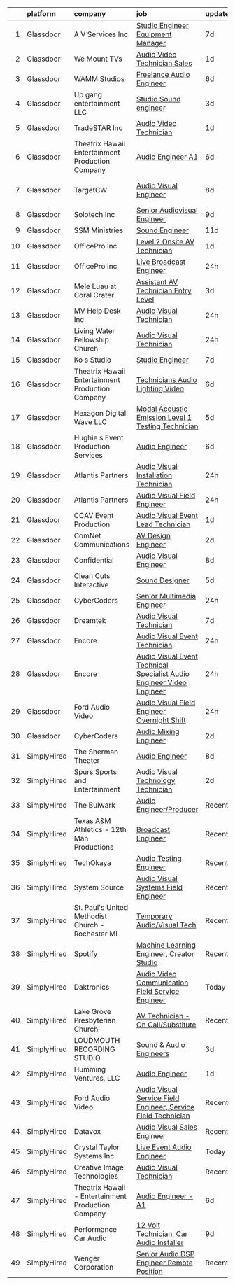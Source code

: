 

|    | platform    | company                                            | job                                                                                                                                                                                                                                                                                                                                                                                                                                                                                                                                                                                                                                                                                                                                                                                                                                                                                                                                                                                                                                                                                                                                                                                                                                                                                                                                                                               | update_time   | location                     |
|---:|:------------|:---------------------------------------------------|:----------------------------------------------------------------------------------------------------------------------------------------------------------------------------------------------------------------------------------------------------------------------------------------------------------------------------------------------------------------------------------------------------------------------------------------------------------------------------------------------------------------------------------------------------------------------------------------------------------------------------------------------------------------------------------------------------------------------------------------------------------------------------------------------------------------------------------------------------------------------------------------------------------------------------------------------------------------------------------------------------------------------------------------------------------------------------------------------------------------------------------------------------------------------------------------------------------------------------------------------------------------------------------------------------------------------------------------------------------------------------------|:--------------|:-----------------------------|
|  1 | Glassdoor   | A V Services Inc                                   | [Studio Engineer Equipment Manager](https://www.glassdoor.com/partner/jobListing.htm?pos=106&ao=1110586&s=58&guid=00000182afbc96b2ba933767f6a827f2&src=GD_JOB_AD&t=SR&vt=w&ea=1&cs=1_f015c142&cb=1660805748711&jobListingId=1008064911930&cpc=D5E11A5BC695825F&jrtk=3-0-1ganrp5ml2or4001-1ganrp5n5gfph800-fbe5a54e487c8eac--6NYlbfkN0D_KRozbKJx95I3LRYgbj09bqBDFeyQG4s8tCOB31p2DIxbIMiDrwfnv9ObUuzP3h0j_SP3zjDmZwHMaF8pPvxxdWncOVnGyE2dmFubkm9ZccFIOZDNkerGQbq6W2Wr6VyjRvKCpXhozGtzUiz1mCOzlmWz29PH5gN32alYUBZFeSVyXYDHLxvWx7kLPo7U3yXIdYjs2k1dHwLhHCPZKNRV45_3HAgS2JNHiDRnmWQUlvDMC4M-W2Cn8xt1cQpkW6NOfLEoZwdwcr3SQR7x0vW6zEB2ZNaVk_pbAXxw0VAwsLAetI2PVBVzDuw683sZSG3UmRgT568lXL6zsSwt6o49rZdxV51iQyN_xPhn5DaaoE73Y0KfV1kJtEl3ttbOGyQD5LP2UdQrtS6R9KhWPvXCnnA29kQL0aesc1U-LNV_4j7KoFbKeK-DMeliq5NUDlQ24r_mbgFV8QYRWkh9QKrGohXYaiFtv7KmjuiYySVsROxql0p0iG3JB0KU8HAcvqXH3lRdohIRbQXEVXFjtRVm)                                                                                                                                                                                                                                                                                                                                                                                                                                                                                      | 7d            | New York, NY                 |
|  2 | Glassdoor   | We Mount TVs                                       | [Audio Video Technician   Sales](https://www.glassdoor.com/partner/jobListing.htm?pos=112&ao=1110586&s=58&guid=00000182afbc96b2ba933767f6a827f2&src=GD_JOB_AD&t=SR&vt=w&ea=1&cs=1_ecb32728&cb=1660805748714&jobListingId=1008073860563&cpc=6BBECBC74F3AC36E&jrtk=3-0-1ganrp5ml2or4001-1ganrp5n5gfph800-2a314b98f01b82ff--6NYlbfkN0CzcDFs8cjNZITHzPaspPYUdxCTppyanGLeq-qEeiOFH-dyeaW5zENTvIFy1_kX7zriMVmle-SY0UWbJ-r0VgGKlFgV38oev3jBD-biyzdqpinXaXF6nun_hZ0QxjY7rEQSxMdoMtiRYDU5rnxlzv_a7KiL8GhMoNDBCvhI1kRNPnejc9FKeqfkQdCcGjkKGEZnkFTUZIXw5ter5seivRqnb1gIf8ojSbkmk7aXR2B5JL5C_YcxAO0opPdZBOC_jTcB-8cDsTMqemJcDvXVnX-m8nm1ycpzYSQQnfel69hwXv3vaL2rrTTW2JHxkD-pQSmep5cfhjcTcm0pmBQusWZtMxNXZvZcJyQAIuXF1ydxJ8MVb86BBX4hPSsAqiT_oajRBLAD3yLwc2rMOiuPhRqrJNrL_dtEnXHmlGDBjJNVlTY2I5XWbRWgZoYeRx5DIV7UA2GnVIwT3F31noDy4qPmUIh9F5LSdrhu_YqRCtuZQx-o1D4S7L7RMuHg5ZrgHGQ%3D)                                                                                                                                                                                                                                                                                                                                                                                                                                                                                                           | 1d            | Nashville, TN                |
|  3 | Glassdoor   | WAMM Studios                                       | [Freelance Audio Engineer](https://www.glassdoor.com/partner/jobListing.htm?pos=104&ao=1110586&s=58&guid=00000182afbc96b2ba933767f6a827f2&src=GD_JOB_AD&t=SR&vt=w&ea=1&cs=1_0232cd45&cb=1660805748711&jobListingId=1008067365291&cpc=F4EED0218A761C36&jrtk=3-0-1ganrp5ml2or4001-1ganrp5n5gfph800-d657a9ef852e62b3--6NYlbfkN0B5UHek4Qu0GfrF48bawCHVzesMaXJz4JkpY8HfpPPAspdR5i59XOVnnAnhjkOh00U-7-HEgoZJ68FMkxZkNqOGV7qwc_OKK6dhASTqENfFtyYIvr3bmZZfkpcnBt7QwvH5Kqn6VYhFiG5w_TLRJ_HBmD2n8E4mJer4jvRatD7Cy3Wc8mDb0-I7NwfvXqTZCauhox8vgFEsNeM8deMS7zK5YEkoOgt0WYlleGDM82nKMskzo6nzZ53bUuWxz90dZM_DUL2v8PtmuYN850BflsMXHVbMoN0AIokllKbfFmY-suZm95VEhmzRFE7VuokQxoQm914NuOHCL4mBaR2v5T7kZINkCB45uaB50jatNvXwj8cuxXTnb3nrQs9IrOqLNMmXrbFFQYPrGNpw2yCMw2Do5lZ7mB6VrOWf0lRevBTpPWpTCwZ9NmjDN1hls-re3taFPCNVCUKJDCjyrJ-gGSVMWv27dvOd4bIF8QWtY4PYrL3TKUzOAeI3jJ4XWSxSf4g%3D)                                                                                                                                                                                                                                                                                                                                                                                                                                                                                                                 | 6d            | Jonesboro, GA                |
|  4 | Glassdoor   | Up gang entertainment LLC                          | [Studio Sound engineer](https://www.glassdoor.com/partner/jobListing.htm?pos=111&ao=1110586&s=58&guid=00000182afbc96b2ba933767f6a827f2&src=GD_JOB_AD&t=SR&vt=w&ea=1&cs=1_f3a7a3d2&cb=1660805748713&jobListingId=1008070154248&cpc=44CD5376B8534B8F&jrtk=3-0-1ganrp5ml2or4001-1ganrp5n5gfph800-c0861b4815099cb3--6NYlbfkN0AY4guaBc_odNxnJHTncvfwFu86WvDwtbc_K-gSZc1x5KUyCNRpwyTyJ5U7UzaUWGkjnH7Hbk4J0cevU1D1L-QC3IS5_9-J6AGlqAvh6W4wsXzr00XD5BRSIuv_RdcsS0gDxgOSu_NgR7CenUsm81HHFckomowGnkb0fqZ95he6pWQaeab5f_-nN2YE9yZOGxCpl0OTwDrDsZw7FnycBJi2X0DXo7yEUzEuoME8_oydYhaRyk7YAz6g1y9pIyQ3ijjgZ02kw_b9w0pNp6YiA-J7AZ6LS4Y_SZVhzeHuNIzJ8QgGRLndpQOMmzd6ZuEMpSF2JkzkzmpsZGmnOveihSyoYCkE5GOyIMuOAxDCXeazTs6UK9CZCWxzsLjrSnsWn78771XMO__xBx9qT4fhk9EuFOYvUkHuPWv1HHK45JPtrmWxqbFMp929t34nPc3a3X1x203FExzgSWiUvG52ciFLXkPPPOK3HQJQyWj9h9KhhzBPzJK6amAF8zuP_6vBNIU%3D)                                                                                                                                                                                                                                                                                                                                                                                                                                                                                                                    | 3d            | Denver, CO                   |
|  5 | Glassdoor   | TradeSTAR  Inc                                     | [Audio Video Technician](https://www.glassdoor.com/partner/jobListing.htm?pos=128&ao=1110586&s=58&guid=00000182afbc96b2ba933767f6a827f2&src=GD_JOB_AD&t=SR&vt=w&ea=1&cs=1_c085d5cc&cb=1660805748716&jobListingId=1008073709459&cpc=BBD63848FB84346C&jrtk=3-0-1ganrp5ml2or4001-1ganrp5n5gfph800-0b15577a56bfa885--6NYlbfkN0BMlLwFQlzIeHqb3EUGmDxTgvwq9lhECUMn26vpEj4hXIcvgHf_kGUIlO4O6oJNFlsJY81BVG95h_s8jXCZCK5yc0f0YjZa5L4iUjxr4mJWE4GMY-Y8YrMhgaYuzoJt2KoTmEmfkzW_fqqn6KA7i2O2d22669ZeKNC4WS2DPO7RpLH5Z-K3tmQ-hRsDgfXrvK_MdfJACesDp3jqn3n41pKHIueSECMYXvUdbpKhwjEdVmWVpmamox2poy7Jc6o015yq0S6opdzFNqDaShqVTnEqs04BKxxChUqF7YhYDfxCB7fRxHDY5_QDaKehI-Au8esaJeDyI0RqLOJtHto1O3l9Lgl4Wackmx3KDY2VFNE0uoT6CKRIyATO_D622ZqCUZnmAcM6AfvRNyNzwhWOnz7UizEC2vsWAW-RLuyXAMpHqs_AuidFn4RNG2kHMkV9t7M-DhCagKvL3eQ-0BXooAu8JXK02ljT91liBJoMso3mc7wae1U-_EJKflX9b0THMyksu_dDu_jTZAJZbJkDUT6X)                                                                                                                                                                                                                                                                                                                                                                                                                                                                                                 | 1d            | Austin, TX                   |
|  6 | Glassdoor   | Theatrix Hawaii   Entertainment Production Company | [Audio Engineer   A1](https://www.glassdoor.com/partner/jobListing.htm?pos=108&ao=1110586&s=58&guid=00000182afbc96b2ba933767f6a827f2&src=GD_JOB_AD&t=SR&vt=w&ea=1&cs=1_b0c87d9d&cb=1660805748712&jobListingId=1008067224153&cpc=5C70DC7FEE0D01B1&jrtk=3-0-1ganrp5ml2or4001-1ganrp5n5gfph800-757c58be9d61983c--6NYlbfkN0B_hLmGZp1MR3sXDh5QAXuHMP_kdwFuHpvlURMpAtcV2blLL-WwqXdcUrlCqM5cfmajZTDLQ6WsdEzmxW4ClISkVEEnji6aU4csLscOAuj2FROULUG3Icwa8jyVCtjom7AO3r7Y1QpRVW1aU7LG_8zPn9BxdbJ4kYDKNKMo0nGxNN2L-DGRffl3nP76-ZDLxrh3mNEz-V8mRm1wbJCL6mksvgXWJznGv7oCMhYad4vp8CTUdj7959tvS7vFsMDcmTbdImgHWYWFmwwu273MlEJlgr8khC8XjdWCeKSjl5TU6OT_mS2m45hnCZRgeK8rMqAKxVhHSLlCelC58CIL8CxeXVAwyOoJ4PgPJfuLXiwEf0RIblxiKA_usvQhhxGcpz0qCmR9cidIYGN19V_UtY3juEZswo6VNCl6W5l79oG2xSIK8U2b-1XHAhFRZ24SMZ47ceIz-KWd3GJbJ4It4NpYY_8qgU1CL-kVZfUpm0Ap7bsRWFDyUJPt7zIoiiEj0CWWPAMYR22MwQ%3D%3D)                                                                                                                                                                                                                                                                                                                                                                                                                                                                                                        | 6d            | Waipahu, HI                  |
|  7 | Glassdoor   | TargetCW                                           | [Audio Visual Engineer](https://www.glassdoor.com/partner/jobListing.htm?pos=129&ao=1110586&s=58&guid=00000182afbc96b2ba933767f6a827f2&src=GD_JOB_AD&t=SR&vt=w&cs=1_91cd6a66&cb=1660805748716&jobListingId=1008063552649&cpc=3DB599BF2F4828F0&jrtk=3-0-1ganrp5ml2or4001-1ganrp5n5gfph800-19483a875f1dfc55--6NYlbfkN0A6TktYCN0VG50lat1bxG6ZYGRoV5Av1OVF6J5hGgtfkbuLupBOf1hB4AfOK0qYtBdcRfZ6I2ybxGk1c5StMDlI6A5PcfvZCtY7g7Lj8L38nUcZsV3WPEeIpEEGORQx6-cpD4nJad0AEFqetum_sK3JE7QdgEEs26E9YwNIfNTbK2MMOb-cotho0tdzCKWlef1QB7Q9cyAVdkQWELAv-4AYq1nzbW9IFLClkRWJd-ThmRX-8gXIsSsIBaw8TV4BEYxXxQYi2ezDlmqUOg4lYVkU5jcJdK8inrjvbxG4HHGBZDF067UgGZMQkCJsBawHjmmdhucj02ILqRHY4azDZgo2S829Bs7QwKfJukKTyfPcdoLdfeQ0NGp-M5bdiGchUJd-bG4bAMesIFzRQFAKaRFvL7wFowDtNQOMUKsAuInpowEcK-2U25_etHILShkHg47s9vgrO_uY5qSmP59E3LI_evEDFUFsciVvINHuELW9EDxNAebU-8tycuN771k5BLmqQ6_KHoUSpKoDqv4HsSQmPDbN2LSuuQGViOh6RvXPtsq0dBYzf1G6MPEX9VTLv1IC1lKfc6VJ7EWh3N1JFvXO0pDeuxD2oJpBkH0NFAF8BIQ08kQxF6JaaIKFMxWZlmfd9xwkdaV_jDXxLd9Y8gJv1byASoAPpiHYoSlNaruY12M18wnEaIVrSlkBajrbQEnhyIqsN3lzHgIKRNSvpxGrIWwu2CGgdI0%3D)                                                                                                                                                                                                                                                                                         | 8d            | San Francisco, CA            |
|  8 | Glassdoor   | Solotech Inc                                       | [Senior Audiovisual Engineer](https://www.glassdoor.com/partner/jobListing.htm?pos=109&ao=1110586&s=58&guid=00000182afbc96b2ba933767f6a827f2&src=GD_JOB_AD&t=SR&vt=w&ea=1&cs=1_635f867c&cb=1660805748713&jobListingId=1008060320988&cpc=DC9BC4DEE5BC1459&jrtk=3-0-1ganrp5ml2or4001-1ganrp5n5gfph800-ca35e1f35571bc24--6NYlbfkN0CL_jGMxC7V0O-oUz6fT48N1wGdjo4L9qJGd72eaoHxXrOpqf7zfmPXROdD3vfEuBWFHglkhzcRamqTWMdzPyQ56ATZ8_bvnM6PN4Yek7cnIJeFqLxIgs7YXC2zYj8CUeRi_rxrpELix1d0rpI3mA1dSQfDZRIM18Ms-x1X38cQJC7hqc9waOjl2mpWVjMhcMAWwXnlaMS-p8w0FlYgFOzJXd1XbvuLX8VlsmPslihXuVEbD1h2ld_dQnfpSQZ7Bpk7aiERRyPbtPnj9TL6QVxuuNn_pm9sAvOqQN73bk0Goewj89gr3aOM9km2n0lLLhdhEEv-SEwFV7JxSAV8KQDX96WYQ5JZAM-nYUDqyt2W8AfMpJLCx2G10Em3as9QUuSOxolzxtt9c23hQhwftrCv9yqLtamBOj_UlggqtBY07dNnxAyZbkEi_OYXKMTpRV4aYAM9gCGDt6lLZPmd6Qx4aiyPqjdN-SFcGOtIUHy5SqeBQoHbPb6TLdoU9SfWOAgrYcy0F2D_WUu5fDtVCDCs)                                                                                                                                                                                                                                                                                                                                                                                                                                                                                            | 9d            | Sun Valley, CA               |
|  9 | Glassdoor   | SSM Ministries                                     | [Sound Engineer](https://www.glassdoor.com/partner/jobListing.htm?pos=102&ao=1110586&s=58&guid=00000182afbc96b2ba933767f6a827f2&src=GD_JOB_AD&t=SR&vt=w&ea=1&cs=1_3d545619&cb=1660805748710&jobListingId=1008057481112&cpc=7FA2BCC6CA7CFB05&jrtk=3-0-1ganrp5ml2or4001-1ganrp5n5gfph800-9ea79e6ab411d204--6NYlbfkN0C1ErumfIYwirlV_2HI-m90WCob--Sbh1__M6f967Okll9vGXHBa4KMe1tZjmMPBDY254WrUdzinKZl9PPkZM5S0nOGBZiEzHl_6OQxcbO8pG3QUSdXPqY1t36C-bVCxToN6j94IkbWsSz7l4HXLJiCImee-UV6E4asT-WUvTe_os14Kph_1Xt1hoytgE7GLOIjwKG7pHky7T5Ei7pFF_ohqt_SCG6zyNULmliKIMFu00i7bQm_b94NSmbw4UYfBfBttWU4cScvOtGpB6eyJtyhXkZ0sOA3yikoAXf65jom_1LuRkbjBGKNVq7nrcZ-yawnUUc-dXwtzdGR73-y89gupnjXPtVW1q4cxB5o5mLkXfxRUkw_MGuCi_WPYX9BoRWRM-G1sTsD9ohcEiNYiEwno9ldmbYlIOzRgz7JHOUkGZIy34S3Lr6eJGB3Du6KnFnMwZAdEl-9dIP_OgOY4Awb-NnywDSpj9Am-CEz_nvERH2kC4hRV7G6Y1KmIFUijQo%3D)                                                                                                                                                                                                                                                                                                                                                                                                                                                                                                                           | 11d           | Chicago, IL                  |
| 10 | Glassdoor   | OfficePro  Inc                                     | [Level 2 Onsite AV Technician](https://www.glassdoor.com/partner/jobListing.htm?pos=127&ao=1110586&s=58&guid=00000182afbc96b2ba933767f6a827f2&src=GD_JOB_AD&t=SR&vt=w&ea=1&cs=1_d6931a21&cb=1660805748716&jobListingId=1008074110099&cpc=155EB9D5185558AF&jrtk=3-0-1ganrp5ml2or4001-1ganrp5n5gfph800-b623f433c93def0a--6NYlbfkN0D_8t2m6d50VhCpl4Fo9khjsC-oEtwkXb0TgrV3aVXbw-jCMNagwzn43AfZ4wYsUpLX-ex8jvpH-3q8TvRF2-Lf54XLWKOzoXZWU0XEr_NZCW6QVxDJ9QkFtTW5MITzBmD_aITw68lFLuV0AjrYqRx9W9HAv5rl-XtYch6jjMyf3Rl8VnmTl0qDAODed9GAHwTklzrzOkacyGPCEjQVjNwwupyy1ysiagJT-IzXhp0TKsrB8uAbv7JjrM2ew-JGTNJat1WFfY4NXCbPoV-9-5TIJnqqPu7zpBQ1rVRdUr1tZkzvzb7_3N5gYIS5gMi3SXokBfutkUNRK1H7XbZt0JlJ1V1FKul04SLa2u1EX27yYpuPVx0AmwELaZovbQej2a8ilsqePF53eeUDhX2ijZPZa_qvC0ePS1gffW0Xfeg-Pw_weFG09966OjMT1BECBG8IuwyQqA3kS4SHrygQ4Coun7T8zGb4CHDrlgnKAWFR7kq2A05xtMfNi8Ui-n2lCB0%3D)                                                                                                                                                                                                                                                                                                                                                                                                                                                                                                             | 1d            | Atlanta, GA                  |
| 11 | Glassdoor   | OfficePro  Inc                                     | [Live Broadcast Engineer](https://www.glassdoor.com/partner/jobListing.htm?pos=116&ao=1110586&s=58&guid=00000182afbc96b2ba933767f6a827f2&src=GD_JOB_AD&t=SR&vt=w&ea=1&cs=1_2e132000&cb=1660805748715&jobListingId=1008076347500&cpc=FDA93C03AE7AED37&jrtk=3-0-1ganrp5ml2or4001-1ganrp5n5gfph800-f38ea5a861c4b38e--6NYlbfkN0D_8t2m6d50VhCpl4Fo9khjsC-oEtwkXb0TgrV3aVXbw-jCMNagwzn47KCgoB_xjI0qCj1r2Llz6ayPU41Rh0bGPCeNJLAWAN-ouOXXBRBokRPc0c4mm6fzce9jkLzV2QBm8hSy6M0Fx9a61KS-MmdxeK2kUKkrMtM1outf_q0Z1kLGdL94Mtu3TKcLrp-6uSMDN_FBp2dclMOuPpcQKIfKA7sFdlAfwFeAE8rQAxsqqw2tNT7b3hwQ3Q9BKS9xykRbAd4GrMI-vLUZkE-vlb9fVzWJpfbxdCWSL_SPZXcW-fvrJoFt5Uri2QueoFMuHvRbc5YUV4eOr0cbUvazBPaEPHZKBtUukNm9Pexou0Z8V0c7Hy90uvXEJ0qtKyTanwtLs3gfkgy4Q1X-AYp2zAVrMh10jyH4YkdbWPI8f8S5IL3Hjjfv8SUc8--Ad5eqjRDpY8o-ZsyYugb3FoznSti0hw9I_XzyrvzeppUv47D0usaMHpE_Ti7D596fXwBPuGPmsaIX-BgnUQ%3D%3D)                                                                                                                                                                                                                                                                                                                                                                                                                                                                                                    | 24h           | New York, NY                 |
| 12 | Glassdoor   | Mele Luau at Coral Crater                          | [Assistant AV Technician   Entry Level](https://www.glassdoor.com/partner/jobListing.htm?pos=126&ao=1110586&s=58&guid=00000182afbc96b2ba933767f6a827f2&src=GD_JOB_AD&t=SR&vt=w&ea=1&cs=1_98f7736a&cb=1660805748716&jobListingId=1008071097709&cpc=6193B0C32834B022&jrtk=3-0-1ganrp5ml2or4001-1ganrp5n5gfph800-27dc0c43e2737d46--6NYlbfkN0B7uAkkptePMza97MCQc87g98QsH-Y4SMlcL1IRPI7b7Bu2rT5RviqSIkQAs673RNqy_ZPvgSZVqXQ9hXfs8VSzqJ0QAMulkLcP7rPzx0z-oS3fdoxImYXH5b4hrXNEci5xXZ2pYovKx8WW2nodETf-ihU3naeAs4PK_gDuVgRGBIo1HIpkiRBn5xvRvZrC8eNJBSHG2sXTU3xPJ2GkJy0Tys3xx5qbkmMOkkr2TVLhFDS8bwwQZ66j7ez21jfO4G22wQwekco9AWVmIa5hjG-20WsKHzPaZE2qUL4tLNzqGgThvjDyKgbjhzMBSNKVayG1jQesySAnrDjzXFWLoiGTbtFdAZAvcFYDGZy6oYciFTxbTrMDWsCeE7QrBmi5LeU86T2yyIr7lue07HA6ZwvCSbKlxwY5oplJStyUJxER6EncvoSL67KvLWcVoNDWzxVcsx9YB-bBdc-cY1AGLtolyiP3aCGOQMQJE_SGGFyA3yGoVqnU4um7yYqxHqw4zXa3ZnwBBd_niksd8MxmIYFk)                                                                                                                                                                                                                                                                                                                                                                                                                                                                                  | 3d            | Kapolei, HI                  |
| 13 | Glassdoor   | MV Help Desk Inc                                   | [Audio Visual Technician](https://www.glassdoor.com/partner/jobListing.htm?pos=101&ao=1110586&s=58&guid=00000182afbc96b2ba933767f6a827f2&src=GD_JOB_AD&t=SR&vt=w&ea=1&cs=1_c186daff&cb=1660805748710&jobListingId=1008076799541&cpc=69B8552047CEAB84&jrtk=3-0-1ganrp5ml2or4001-1ganrp5n5gfph800-6f17284a987cf983--6NYlbfkN0DdLn5tXN_RiyJSiFodarGZFJKa8s6F6AK0THPBWp05MQOFQCzoYzZxmgx2meG3qEnpr5wxs0-8v0s-OemcwrCFPe3fZ5zPJv6lgcAvF4W3OVRs7URNvvkydkHQpvOcimPmuNO_qbicGIKfwvrIcs4sRlzIt8fKyBuAWNLWtRPRo1jAN-6I71HJ1balSTMJy4-f5P8Z2NC5DmnJuN_d25N_ODff9d7atGMR-5AKVRgfIqXYCsLx-fN0KQLcNzuvV39y_inald7fJq3gokwE9wHFNVBEnbWd3zQ2_qAwfIijBTLFhoJr1m-5r6WwG3k89sfAa6twLpO32-L2ObHNMo3af0t3nezbpLgX2CuzKhyM2553Z4izT0Bws0LvNlcJe46s2_UrJF-aCNUUPQp6s1qYq9l-gBENv58_yyJ_jw0Xtp2OGksT7vsIpHPBMLDvg0IE5kb2Bz7PqBkjU5zNZ42IM0A2bvhlkJ6e42h5l1LRDn8pq_vzpHD8robfqVKAmBfVcwRUSsOkUg%3D%3D)                                                                                                                                                                                                                                                                                                                                                                                                                                                                                                    | 24h           | Vineyard Haven, MA           |
| 14 | Glassdoor   | Living Water Fellowship Church                     | [Audio Visual Technician](https://www.glassdoor.com/partner/jobListing.htm?pos=117&ao=1110586&s=58&guid=00000182afbc96b2ba933767f6a827f2&src=GD_JOB_AD&t=SR&vt=w&ea=1&cs=1_86cad344&cb=1660805748715&jobListingId=1008076324755&cpc=65CC663E25211861&jrtk=3-0-1ganrp5ml2or4001-1ganrp5n5gfph800-fb84f4f7c5da46db--6NYlbfkN0AiyUXIK2Ob4o0EyrfRp3lhdYtN_hYdt9252UuQqMcFmqqdgrqpXpsP8nNhYB09OPgxxj4rsh_8qgNlCdtggv6c0JR5GYDUM6q6zZOQo6ttgGvRIBAouWbGmNmHSQE-i3A6YzTY7WbKPBi4eINZlsNpK5xdgrQkziYtvqhm_3wFEFytjZ_G8NFrBVfN2DAUYgqyPmTTDtFF7K09mDo0O4UeoN5qIBC2shM2csUxWyUbt3Xhx5tU8hg4KNdVX5MkWu91PG4ivyV4Qjl5EuHVhh4tWy9s_eQdRAa7lVPAWRuJz0IIQOIVktbjK2MTHAIuCwPpxAGA761MsWZiXdUaJJvJUMt08VqQuwMn4A27E4AzfRi5swV-EPrk_I05cxkk9j6Ien-r6PDPt3h2_CbZ9lDEv0MyuRldtIlEW4aiYzTZSLpdrcM59cFpMLubLvH4UxVQpykh_DHWiPUtETOa30RvMTTufI190mkpD0BmT9slGNYr0oS_dIlmw7QQYKNaKe8%3D)                                                                                                                                                                                                                                                                                                                                                                                                                                                                                                                  | 24h           | Indianapolis, IN             |
| 15 | Glassdoor   | Ko s Studio                                        | [Studio Engineer](https://www.glassdoor.com/partner/jobListing.htm?pos=105&ao=1110586&s=58&guid=00000182afbc96b2ba933767f6a827f2&src=GD_JOB_AD&t=SR&vt=w&ea=1&cs=1_b10a7356&cb=1660805748711&jobListingId=1008065298066&cpc=1EC006BEB16B588D&jrtk=3-0-1ganrp5ml2or4001-1ganrp5n5gfph800-9517627d9737fefc--6NYlbfkN0AtR68e5gWpPxoovZgA7Udo-dcymoK0NpHFMpIgh7LYzxnx6-6Z9vsWDvdp8PnvPkilldDko9tV2cduSCx9qIETmslaYoc_Hpop2ruPYyeGrxSfWtNYF8C_WPBF9fFNPFO783o3GtnC1bgV6zW1k6EJZxjv9Gh2WVd7vUSZ4GwE8qC_RYIqugTtkiqdKcS4JQVmG-5JcTMCz0YFgQkTXSuzyMsnXKjjZSh1yU5BCLHmuvWbVNz8FOdqxVPZsvc_2A5CRLlttOcnnbwsQ4Ob1bH4YPqY7VpjPhNVAJc2rK9yY21YCzOnRXioods89DfOYRBCI6K0KxMnsrXYtHc8FL6IrouucSMlXZh7ZbqpE_PIfTZ235-PvEGfaErzgYGzT_apKVNQ6gF_EFe1ZK3bGYyJTacxKJjoxS9wi-qSHEjXEwSu7ILrc3jzOw2cYd2WT5CUaqt3gu82yaW_04dkiTddCQEKaLv0L8HJI6co9KtboNWjgWN-KgmqWNZJ3ooE3JXvOkHeKwLgDQ%3D%3D)                                                                                                                                                                                                                                                                                                                                                                                                                                                                                                            | 7d            | Clinton, IA                  |
| 16 | Glassdoor   | Theatrix Hawaii   Entertainment Production Company | [Technicians   Audio  Lighting   Video](https://www.glassdoor.com/partner/jobListing.htm?pos=103&ao=1110586&s=58&guid=00000182afbc96b2ba933767f6a827f2&src=GD_JOB_AD&t=SR&vt=w&ea=1&cs=1_e341f552&cb=1660805748711&jobListingId=1008067353382&cpc=8795CF9063CD573D&jrtk=3-0-1ganrp5ml2or4001-1ganrp5n5gfph800-e5f33e14756a8b80--6NYlbfkN0B_hLmGZp1MR3sXDh5QAXuHMP_kdwFuHpvlURMpAtcV2blLL-WwqXdcgN8Dj8IOsEcoXg5jxoQjUuB7CDQNJmQ9jNhXqv47TiyCH_oKTTmVivPvojSzqlQYiHSGFLrEuOyC3ZqiuwhzD7_DLYyDm_ZMMUwbNL0pAliDc3_n2ZwFL0lVM2Amyj9iMXwdvLCVw4T8hSg66elZpsn_N1JOfiUlVxWBrjrffNH-6LH_C7NfE6kjtP5fXgsehJU8tlTHVyfPXyYW11MfUEh3OZha5L08-UrrqXkGEbQ04ZkfRruJDl0AcnxQU30fbxB_pYeBSWG4oinpLdUA-9MKT_DSTvolNkcYPOmbT6jJC3wk7unNNmGId2G91YaUEmY-dA3B6pKmPeACXGPAdiLolN-BOFzGup47_4-4fhRVLcmQ9SypJKq6d1EKHJw4b7EpFrog_rHwQq4yA5f7BSynWA52sbdTE7kz1ATVUqvvwYCqqdrQXfur6qmNiCx-lII94hIu4UQ%3D)                                                                                                                                                                                                                                                                                                                                                                                                                                                                                                    | 6d            | Honolulu, HI                 |
| 17 | Glassdoor   | Hexagon Digital Wave LLC                           | [Modal Acoustic Emission Level 1 Testing Technician](https://www.glassdoor.com/partner/jobListing.htm?pos=123&ao=1110586&s=58&guid=00000182afbc96b2ba933767f6a827f2&src=GD_JOB_AD&t=SR&vt=w&ea=1&cs=1_77165679&cb=1660805748716&jobListingId=1008068471801&cpc=2F9DD8B511C89582&jrtk=3-0-1ganrp5ml2or4001-1ganrp5n5gfph800-b58eb62c059049c4--6NYlbfkN0B_wkbVjgF1hB2Tnb2U-VUN_H1xKeJoO46EGKg0QoxHYmZbCJRLwe2_Tz5rNTkyva1Z9Ey26KawKUC3htaphcIax6N5rt3S4vpJJHo7TTcX94ctVYsbZZ_rEbqA1tW90zydzwAgCP83qD2l0t0YGLYiprtCNVq280PJRevru5wgi0pgiC7sxsImgwJ8bMV8vDL42JfsEzWGpuGraSEEdy2jBHj1s_cPMF_2zW7guAwj1uWzAc5X2SBwwsIySTTtGnQwgdDHMnAH6xe1qzmVkT_dYToxcZAXHAvbBlGTgiJWQ7Dre5ciMYxw9Tc-vDYtOjAaLLSZw8walekV_s9r4YBqr0IgcsC9H8U9HeUOLlq5ZA3ITtmGx2is-Up76jXStqqNywY9iWxDXbefL061fMqMBmt5cSb0U0ojHFoyTViLu3GA3jPRwUNvHQrD1AiByV9BOgAHWsAH3PVSQ1ZsNwNtxuLjJfQBtr5rGyyDqSzm706DcMWho3srdmKv235ByOMkx05YrcqVB6519vvXqY6Pg9_QXO5G3QgDi_ZJ3UjOZWhQxSU-FDos)                                                                                                                                                                                                                                                                                                                                                                                                                                     | 5d            | Centennial, CO               |
| 18 | Glassdoor   | Hughie s Event Production Services                 | [Audio Engineer](https://www.glassdoor.com/partner/jobListing.htm?pos=119&ao=1110586&s=58&guid=00000182afbc96b2ba933767f6a827f2&src=GD_JOB_AD&t=SR&vt=w&ea=1&cs=1_aad5ad15&cb=1660805748715&jobListingId=1008067182650&cpc=F17331D9BECC482A&jrtk=3-0-1ganrp5ml2or4001-1ganrp5n5gfph800-7905fb3b3d81144d--6NYlbfkN0BK9GXDcakwdiqmeo8o-2GvkYnmPkq7xevAHdeF_847qtfSM1x2zyy32kUID--vIFTfGF1QWCxvZXpX0ZIZY9GxSbCjuEZprLkMR9b0a3sRGQ0gwc7gVQo4N_18WizrAx6MrtSL1mCiyQCdIvMbMVKJvY9NdF7ffgqlJzlqQbJ5hSp-dWWq5jgf4TU_3Z9iEy8zclUQLjgJsfpdYSoPDRQKHetWGYeSVvL9tQzHeva1gbJ-PHTabLBqtj_QOO3UGA_rla-mxjU3_FLGDZiEq48TefpdXx4UOCJxssxr87ZX1BE2NdONos8qZB3XYrTRvE0FSdTKzbi0cAgTLwFB8Jx890HmwewWfBqhyR6gJiUnE-BGhaAg1eSFmVNVNgQHrxjuDwW56Q4latL2to0rm-v-B98nkTKaHH6J6F2db013tSM3HFBrcdyJUTdZ_245RotpY-3_y7jLQ8_CbwjYUDK-iMHbBnd7dVGLOUrV8CejzEK0AaD9Fi2CAraCeog4Hgw%3D)                                                                                                                                                                                                                                                                                                                                                                                                                                                                                                                           | 6d            | Pittsburgh, PA               |
| 19 | Glassdoor   | Atlantis Partners                                  | [Audio Visual Installation Technician](https://www.glassdoor.com/partner/jobListing.htm?pos=115&ao=1110586&s=58&guid=00000182afbc96b2ba933767f6a827f2&src=GD_JOB_AD&t=SR&vt=w&ea=1&cs=1_4bd3363d&cb=1660805748715&jobListingId=1008076220748&cpc=C466624457DD16FC&jrtk=3-0-1ganrp5ml2or4001-1ganrp5n5gfph800-9a6c976956200e7d--6NYlbfkN0Bzkuy17zoNwKMVjyusHhR7JNYo3SmelKzW8jp1Pa4Tk1PVhh3t18esMpKMOKSy90CiUtMUGZIvT5uqqqgH2pGNPb8P1YjY8IyWzd90Oq-84yMO5sKS0x3o_GgyftMsALpVYnmlk_RbE8-mbWZsXNhKjtVQT9YM3rO-Mh_x05oAq03rih-Sd2c7xnSrHO5by0lz1kF2TKw4eAzEKkrKYp559_lCtw9Tp0SkTzI_EMe46-DoSmjDKlKhy151Pop0XzrMN2if6BwZ68s0oKQayQjUkNSd88HJfH7Fua3PkCx0T9cwSbK3qgVnIHcsk5QFuMX-K3VNg1o2No4_NwA_mpP-IdDLl83oQGwKq07smc2QmbaB4rtSLFU-QyRL3U66Vj-Suy9GOPJDeVoychwtbWO1zxLVzVC8j2VH-2lYmkNIZl2TLQ-7yNWkGeb4bdo8wjvXs_fis5wSYbk_zu8kBh6rQFCBQFg8cFJeABOF57xLRxXew7AhcotI8hnv0HVerpvhgoR1AGhAeg%3D%3D)                                                                                                                                                                                                                                                                                                                                                                                                                                                                                       | 24h           | Lakeland, FL                 |
| 20 | Glassdoor   | Atlantis Partners                                  | [Audio Visual Field Engineer](https://www.glassdoor.com/partner/jobListing.htm?pos=114&ao=1110586&s=58&guid=00000182afbc96b2ba933767f6a827f2&src=GD_JOB_AD&t=SR&vt=w&ea=1&cs=1_8998de5b&cb=1660805748714&jobListingId=1008076133286&cpc=F5E96E35A1725171&jrtk=3-0-1ganrp5ml2or4001-1ganrp5n5gfph800-66bd1b950bc82aa1--6NYlbfkN0Bzkuy17zoNwKMVjyusHhR7JNYo3SmelKzW8jp1Pa4Tk1PVhh3t18es5mok8nTCgR9oqDq1_fqJgyI2-HscKrYQJz36WiHNWTmDTjOlR_3zZbbuP4x6xZHL6U5Le1fYnswWIl0NLTuT1D2fjJ_OvuMCvMTiHGsjPz4m_4J4AHsn9K0-hp4Pt_khlH8rH_s5DPxlxZjMH-blLGHyTp0NxiW2gcfCwM_wLAXfClaWsqa3lkfEcvb89FqT7oJXc7b8Rctquv38DkxAIgiVpOrcDFZarFBbiS7PIGVevgfXYOEQ95RZbqW36-ZQjkbBHPXRLX-NEGgaSHbLEOkkhenjID4fjVt1kuW64UfQkq6LES0MwxunK534oOQcSY0RSxaTEEWp-1F2TVBtloAHLgF7y8kEWcjQl4BmQlVuoVsHHXV-fpXRWi_kAtXqq1rWaR4A055bGC6svaMxNXNo5MZzb_Spg5nF6wW0uH8iFNChX34g1sG2kezud5z6HC5QdrN2W78%3D)                                                                                                                                                                                                                                                                                                                                                                                                                                                                                                              | 24h           | New York, NY                 |
| 21 | Glassdoor   | CCAV Event Production                              | [Audio Visual Event Lead Technician](https://www.glassdoor.com/partner/jobListing.htm?pos=110&ao=1110586&s=58&guid=00000182afbc96b2ba933767f6a827f2&src=GD_JOB_AD&t=SR&vt=w&ea=1&cs=1_fcf98f2c&cb=1660805748713&jobListingId=1008074043440&cpc=66EACBD3E279A8FF&jrtk=3-0-1ganrp5ml2or4001-1ganrp5n5gfph800-7847dfd90d8cd79b--6NYlbfkN0BdDHiSlq2TKVYTvK036ioTcRDjelCKzvFOpLFiF--0ifFBawJxXnTBJcXO5SCoZy1r80b-1dkiFlITckcTOn8WlrWPsPR9dWEhpYsBRIMs0t2sMS4oOon52rURH7MTi2xUnSzMyv5hSdiVadIGstrrNmCivCK_MA7eRxieag_BThZawOvKcd4xd09xf6n6oIR83twHeYPkAGGd1fLVrUaCbOiMDggDBXlJbSFrbexM_D4c_gtsBKZ9s0F9v0b-2Iune7hWX6Huej2eW6yl_ZDcswIKi1PK072znqGQtPa35IXMZ_P7HLr0Z_wU_yct01DhkhxDY1l6GiZ9DIxQU1mvODl8M_OLcIK-FBj9FOhUHC3-HUN8QHOiO6HOBq4b6EwTJsx5kU2Vd8OnRqHCI9JGLFtVsj5DpDjUwP8iphPAFAk3B46p3kR6pbwA17lwuni853vKqh_ftBJhHfcK1F-yFU6n7ePCpTmjkSA_vcEzr2iicwXr7ttBS86M6D45GH25KZLrcVDtyA%3D%3D)                                                                                                                                                                                                                                                                                                                                                                                                                                                                                         | 1d            | Sarasota, FL                 |
| 22 | Glassdoor   | ComNet Communications                              | [AV   Design Engineer](https://www.glassdoor.com/partner/jobListing.htm?pos=113&ao=1110586&s=58&guid=00000182afbc96b2ba933767f6a827f2&src=GD_JOB_AD&t=SR&vt=w&ea=1&cs=1_32b77033&cb=1660805748714&jobListingId=1008071601682&cpc=8AC01DCC8FF2DC38&jrtk=3-0-1ganrp5ml2or4001-1ganrp5n5gfph800-84ed1ae582a44720--6NYlbfkN0Bh-aU8mxiIDb-38qBzYf4PzLp4mt1l9mJYbTdNPj85ZeXukclQZunAgZj5rPnmZHAfEAN9CJFh-aNyahcT5zwEy65WHoUeungm8kfr4DuvKi-3w1XTWIHmNXc_xQFgVskQhAsjTri5OuTYdVp53oDwblnjKx44GFN39Q6vcIZPDNjEye_DXUl4GvT0AsopreMm2FIpgTlEogPbsPkkYIbv8AXpI9p0TxVNI_yi5A1oDSnq7ua5fZRg3q4_LkYd96WF5MdmQyVx-yuDkzvTptYxnUgObQzOupANExEaEIdcu7UyOfKKeiA7hxplEjIdbrUVkkEp1sruzYhX6_bsHvvCeVMDu_U1W8I0FfyO4-fxXmkKWuYmTkoLZrHCtLNlvYNtvsX7RKGIXLRjmJPp_1rYFEmzkaucD3_4xJw2VLYGyi1pOd9gIxJwJtigmwM2aJpV6jIy5lHHOXYPGuD_I2I07onFC3h2_O79hUvxl-Zix3QSdt7UQohJVfoyD5kw1wLAg7_q0CZjmg%3D%3D)                                                                                                                                                                                                                                                                                                                                                                                                                                                                                                       | 2d            | Remote                       |
| 23 | Glassdoor   | Confidential                                       | [Audio Visual Engineer](https://www.glassdoor.com/partner/jobListing.htm?pos=107&ao=1110586&s=58&guid=00000182afbc96b2ba933767f6a827f2&src=GD_JOB_AD&t=SR&vt=w&ea=1&cs=1_31982ed6&cb=1660805748712&jobListingId=1008062904517&cpc=A0637F14311B9419&jrtk=3-0-1ganrp5ml2or4001-1ganrp5n5gfph800-567ee4c891d83892--6NYlbfkN0CTwpytB5Ic6mepsrR0uM7Ax_C_brT6KwyC_6t4WJjhhEjd3-JudE3j_3VW-g3VyGsf3u9J_-qKVqAJ1BUVF6eOGcmk6PFZBYLLP2H8rzXXkmr-S8E3Mh0mhvQpPcEgsVMADoucsk0XILv5_axv6OeP1iL8_7eFpOj_jcwlIaDfVFHP0-DPt5uZ6G2BhTlSdpbRgj0NxG4o4oRlwV12kfPZjrc7lFLxjeSLYApfoDDajmQV1l7lGXfBTuJtUhOx6BHCH5x1hfOKz30kj25FCnVpFa4_85A8cR_6iiCxy293aZ6CCR1INbRaGJn1N3cN2PpzEJoptxrfmsgW8Une4sECzf1aKEeQo0p9nCY8_yTmtRxC_K2G9JROT4460RfcMR4g0y9mIq9S9KDQGaDPOCQ4k1vGb6friY-U6sHObnF3_OAuNlVlHY-EYVYLOfZBBC2rABTaz_bRAMvlZ1ivQ78OmD0xOHcYGN60ejx7t4qmjGNmdKUcEdSayyT1cjiG3CY%3D)                                                                                                                                                                                                                                                                                                                                                                                                                                                                                                                    | 8d            | Fort Worth, TX               |
| 24 | Glassdoor   | Clean Cuts Interactive                             | [Sound Designer](https://www.glassdoor.com/partner/jobListing.htm?pos=124&ao=1110586&s=58&guid=00000182afbc96b2ba933767f6a827f2&src=GD_JOB_AD&t=SR&vt=w&ea=1&cs=1_af7c070e&cb=1660805748716&jobListingId=1008068462835&cpc=1CBFC3E34E2A31FF&jrtk=3-0-1ganrp5ml2or4001-1ganrp5n5gfph800-180f36a67d041096--6NYlbfkN0BdWmvb-rJl2QNnPZsqfom0WtyBpRDZD-qGOAPpXEAerX6a6oApLbNube8VIkmBRry4WGRoB0qsfFORcDwlv5J-Sd2QpNdWVPU3rpOKe16b-v51oCGYFn1Gg0GCh9sLO-2YemhZ2pKU_mGnQ6gmjy9PJXCZWcP9S85pmy_gMB17x15owpHU1MnjT43sqb3YyQCisCOtEjdihwvNMqq9I5L3BiaO7zIh6XEksCLrbgHZs0vV_JUUUoCZ5AYRzsPBWYnHaQ3JZAVCRlpo_AChoYM5VIWh0S-m4lNg8CgMzfH2cqePcWxwXlyLkfIx3FU2jJ_5k12fHXiYeYjhZYc1VETfYaOcIeBCQiXcr-Ls3HM_jC2LFKADK32xrU3e1yuHaUhaaikmau-TlSv1hg2k7ZXpHM4yIVypU9ajTUDxdYxldn4ai-C8Ty5U0ng8KK8q8mN8B6ttMfBMnafZZeu9WnWhbhLcOqT_2TJDABknHhtoLVbYnxvt5P6w)                                                                                                                                                                                                                                                                                                                                                                                                                                                                                                                                         | 5d            | Remote                       |
| 25 | Glassdoor   | CyberCoders                                        | [Senior Multimedia Engineer](https://www.glassdoor.com/partner/jobListing.htm?pos=130&ao=1110586&s=58&guid=00000182afbc96b2ba933767f6a827f2&src=GD_JOB_AD&t=SR&vt=w&ea=1&cs=1_9fb57443&cb=1660805748716&jobListingId=1008077463601&cpc=AC285F3A3ECA6BB0&jrtk=3-0-1ganrp5ml2or4001-1ganrp5n5gfph800-576c46daec206840--6NYlbfkN0CpFJQzrgRR8WqXWK1qKKEqALWJw739KlKqr2H-MSI4eoBlI4EFrmor2FYZMP3muM1x9lhn86-8vbMhwpp1wKlfbh6f7LWOnRp35VlW80MJU2Ky-0Td17anIw1RicnIQM6CklCJcLoruGoXJaU9P74pYAD0PJo-WU7wrTcIad9W3POVZAHkLz6K1h8lfuSbP0fbfEHe-jaC9qNWsVTywcgR8VMBVgiz4ZUMf0XS4i5EoBN4hMvNWgLWMzMxVEFOSQT1fh8ShtCesV48EbJcBwVfOcHGKfXD4TbWn7gI0NmrY6Qq-mGSGGgY-KNBVtn0YWukYGUcKhDtil8PCwGm7ym6gL9XB7Lk6KGqIHPBVn5nD4YKXqdIajIuJRWsGpXJgaGsHcCa3Jcq_QQwiRe5Badmzq8ZS1WOmqMSKKtF6MAXg7SIum82QablQ-gm2PqNyFG8p-TZ2CyMKU18DBlDC9O-hZ7Qs3pMr-L5ZW-C5mBFwGMtDIha9eqlMdJx8sjYQmKH-41DMHBjmINhdCmVloE4Rqz8zBrTSo2CyOelpB4EWmc-QXmjExa81JByH1ZK9FMpn_gFuQK_UN3ql7j5iHKAda7kedtBsgp00MaCyCWAxYVAGmdHrM2yRNvPU2a34sioa9lKt1PQOjlThrvyyhNW3UqDHhMxYmPL1Q4I_tQk0pG1hVNTOC9tZiKkoMG9WeAEFUgAYKBilWqLb7RophPVoVh66ZxI_V9k-p7baASGs0JCr_wghmoVtaymQNtVWIAmqViiDAJ7ZdC2NS8Z1X7vLYr4WyauLwY28gDbIA87LN4a0Rd5zKn9wExYOSfnkDwSWgJZkV7np_KJqpHWuDMhMVhGjTGBKlSIZaxwPt_0vcrP7EzdVgMttmX5HY2Q2tY5VsN4iDZmqDJ1LKFX_78ihWfN4EG_9FgTJaiekuQQpxRa-LbkhXbhyben2EL5Psobxp1WAVA5MGRt0qqnZZ6MKrhHGVhKArvIa54shhFmLQ%3D%3D) | 24h           | Redmond, WA                  |
| 26 | Glassdoor   | Dreamtek                                           | [Audio Visual Technician](https://www.glassdoor.com/partner/jobListing.htm?pos=121&ao=1110586&s=58&guid=00000182afbc96b2ba933767f6a827f2&src=GD_JOB_AD&t=SR&vt=w&ea=1&cs=1_15d2c201&cb=1660805748716&jobListingId=1008064196234&cpc=618B7C2C2BCBC227&jrtk=3-0-1ganrp5ml2or4001-1ganrp5n5gfph800-b6f468b4ab9fac4a--6NYlbfkN0DmE15CTgcGMh7aLs0K4L1vkmWCYcqqPsBCfgDMCdQhnDJMX25H8KTusQN15Zh-t7CVfA8btCU1HQEDo-8165GZefardsapRCYaIaK6OO4rIeOunyKS7NoqfduiF3jN1bIuRwouKBvAhqgUrswSWddvmURmoccP1kMmFtm0W40LLaH8AI0_yNOV3iZQWsIl99Chhw7Z5MG4-c1hgKeeJvEhDnqDhBSSxk1sipMevsLY1eGREoLitDrDfCN2-rNAgloixkBnygEiLjLweUag7VJe8tLkgtbgZ8XKLcHvBPDSYKB-3AMPs1IPOWnONZgpKCQOl8qFFS3wT1euh6XUYj3I9KALfEkG1RO7LCB9tdpS9SnvHW3LhqGcveOJCqaYISaz2_OGbZcNW1q5UlfKEq9bsILdCGzoi-CEExqfUt823IEL06Gf3bXxN3cJJaqWZ1B0FSXYx8zc7hmVN500fhg5-a8T0asrb-eoo-Ri37kh3vPHD5-Jr5QgJnKL2IRTgZPzDEjH8FzpNQ%3D%3D)                                                                                                                                                                                                                                                                                                                                                                                                                                                                                                    | 7d            | Washington, DC               |
| 27 | Glassdoor   | Encore                                             | [Audio Visual Event Technician](https://www.glassdoor.com/partner/jobListing.htm?pos=125&ao=1110586&s=58&guid=00000182afbc96b2ba933767f6a827f2&src=GD_JOB_AD&t=SR&vt=w&ea=1&cs=1_5db84de5&cb=1660805748716&jobListingId=1008077447132&cpc=7AD1D84939BBEEF3&jrtk=3-0-1ganrp5ml2or4001-1ganrp5n5gfph800-136701695e0301c8--6NYlbfkN0DyLD__ZQpJZwLO2s49LS2dcS2T4cy1KEhKtYr6CiU9rLJXccv8DPDYIrI4OaJW-PTki7iJNhJvDsZZDBf6aZ9g8QukQkquJti27iNcA73GtZ6rKyZrg6wbj4ukz096Tst8TaNNCAlnMuivjwKzdLPLTI3xop-5H4rkXGAJAvKS15jN_ooq4xqB8zaizCfPQ1dlWtzpVs4CYsIl1fS28ogvGRUo0m1EshaxEeDlIlGrl7_Js4LOVFMt9_jltz-cACANmWvjje8I7f6JuBPikNAXofShlB5BFWnoKrXTRBhxTLAbduc_0Ub5lGv4r8wi36ZXdklz7XwrHXHDcgSHceGlgcZvA0iv0AT4i8LmYMejLBLiZQDNFMkhVxKIuxAycciU-l_gQyaslvMsxGH1qJvqguM1BbmVI5poA8xGMe01l8RILU-Z6pH7WDATblu_jT_KeaLyrpTPzm8pxyeM1Z8TWadt-Gj58x0Q0NCyh_RZ7pnYHADntC8Q7RMY0lBtRxmN5QlP-DlqbQ%3D%3D)                                                                                                                                                                                                                                                                                                                                                                                                                                                                                              | 24h           | Lancaster, PA                |
| 28 | Glassdoor   | Encore                                             | [Audio Visual Event Technical Specialist   Audio Engineer  Video Engineer](https://www.glassdoor.com/partner/jobListing.htm?pos=122&ao=1110586&s=58&guid=00000182afbc96b2ba933767f6a827f2&src=GD_JOB_AD&t=SR&vt=w&ea=1&cs=1_7a7d7cea&cb=1660805748716&jobListingId=1008077510303&cpc=2F9DD8B511C89582&jrtk=3-0-1ganrp5ml2or4001-1ganrp5n5gfph800-ee0481947e5f5086--6NYlbfkN0DyLD__ZQpJZwLO2s49LS2dcS2T4cy1KEhKtYr6CiU9rLJXccv8DPDYIEgT8ab0dOQAzDA0byZida3V9ai3YulBpKEFd5PR2hwLTenDL9a9EWlDoZlmJKOS45oxgkCTZ3zQiF_LAR6UT5SzDBVI7-p5_nYBY6X9VykhG_qxjMHR9rhzcXNOAmS-KIAIAJ0felAfIc3aiYAB_InG1UqmUy2Ws_jCuEGobLnSlb-1VWMzsvPBotTdd-RRlpbiVGk2xvSZ8vtjFb2sofbJ2tzxVtwNGn0sja__HaqWtEcGeGV-HZ9knqm_yz1bAqEcUdok9J5sIXx03-Dd3jIht3D07QrtnH0uXZbt95ham_Cd29BsVszMgt175RmcfRKiHm-s7r7Xq8tmoAwcfqy_UxyfPTf5xU-sa-KCaI-XwKjRlTk19V5EFOIl3WzN-uMwyBND36uP-vepS_bfrcNXZ0AYJwj0w6clPdhn9UAHGHnfaXQsdV6XZc83huuw-Wp__8F2G2VsXNPQIJlHgg%3D%3D)                                                                                                                                                                                                                                                                                                                                                                                                                                                   | 24h           | Denver, CO                   |
| 29 | Glassdoor   | Ford Audio Video                                   | [Audio Visual Field Engineer  Overnight Shift ](https://www.glassdoor.com/partner/jobListing.htm?pos=120&ao=1110586&s=58&guid=00000182afbc96b2ba933767f6a827f2&src=GD_JOB_AD&t=SR&vt=w&ea=1&cs=1_bb897b36&cb=1660805748715&jobListingId=1008076493776&cpc=F41FEAB56D215062&jrtk=3-0-1ganrp5ml2or4001-1ganrp5n5gfph800-ec11e73ecbc05ca0--6NYlbfkN0D5Qh5ztHRJazBopTDU4c15ovZ4yuEHLDrRszDAd4mXZRsr2aoL_6kyvfTn-LJU51ppQrYKgZozY1aSx9et20gzdMNKGquBaiYqh9T0YN_wzWWNpKZujHT3Ir7lZec_HFFTMgx_KY12dW0Rh3DNAgkhVwdtssYt6E42BJUvvAqLMiY2CwDq-_pk91S3Bo2W4UGgeDLjQ4bo6RzWNWf2M90CFkcAK87P66bFg2FpS-Wgr2QfA_rM1aYop9ldS8SNUMsGYlhWV5ocXgzW9eMCI_ynzfolAn5N6bBon9MJYrppdfyhMX15Yde1yTxo_4HfThUZEvsZRn4f8FQHp3HX75WVOUekIhQfKTdMPHqkf-gt3sGgHZquDpsAhu0lqZK2Zdu2QjIFLNunuTCE9ncCoLTFWwRKhMuJp4n6LdKtDo9jnN6dwowThkgoOcX8Rk7t6GU89EchlDNHfTpwaN0ylQ_Sh4gw4LUZrBKIsip02N_SpFR5YegfHXczQaxSp_M9Psc%3D)                                                                                                                                                                                                                                                                                                                                                                                                                                                                                            | 24h           | Dallas, TX                   |
| 30 | Glassdoor   | CyberCoders                                        | [Audio Mixing Engineer](https://www.glassdoor.com/partner/jobListing.htm?pos=118&ao=1110586&s=58&guid=00000182afbc96b2ba933767f6a827f2&src=GD_JOB_AD&t=SR&vt=w&ea=1&cs=1_cf6fbd7c&cb=1660805748715&jobListingId=1008072528484&cpc=6FC5BA77C9A4CD78&jrtk=3-0-1ganrp5ml2or4001-1ganrp5n5gfph800-4c579fda59ee31fd--6NYlbfkN0CpFJQzrgRR8WqXWK1qKKEqALWJw739KlKqr2H-MSI4eoBlI4EFrmor2FYZMP3muM1yR-0xa60PJpv2tMUzSPD6ShWIXYsZoREEsrBs65opT38J0CyQNofQUSUERixtcg60lccEo6aTPgkM7WomU0wQVf89MitNJVoVmHJgJkkHsR2cT8z4_1BoxJblC69qmkLFhJm2TUj3DcGU1GoaxU9u22r4phmqMtv7RPFYHZX15k1XC0AgLrvLi_GnvEfMxvvqvKEPxAPUSJ_I6hlXN9ER6IdDzXbsrO9sifI4RbyavjeTPEzb2fcqL36mXMQXyhSZ4kGo4-f4-SsOmSM8nssPTImPkIiK-hpOqMfqXCWa4ZVgzrFsq4P8xuV7sy0RHR8vYzEoFYVaV9bnUSDc-a6SwAugdThwBLQcRoz1giQUNK-qFQuXAhO8S54BAX1zf7b_toJm87LVHgcqvD8lxJaZZPeYGUdZ4eM-XG2UvxCtzajxlUxreJ1u-q9URDVJmNrBFSGpJIRDipU301pORSXF8VISYRocG7mhDF0_roLmBZrfTHC57hkKts1nSJG8lYw4S9fDnjfs09twDepf5E9SEuew03ue1ySc76zDN07jYHh-Yb6FPtGld-dcqczUX68LK4_KWZJhIgP_ZmkkpDGxkzEaBAV-BzuOdAV1rDhHiNEOtJpVYcLf8Ll_b4PHqnGYeugU4HIHyAmKe1hs2A4CWtVRERsJ7cnRvH1_jvPCWvyDwm8v6EL2OD083cJslAL5MIdU2U7AIf2PDM1xqegKKk0Yt9v9PF6b3Dhfj_IPccoTqWuRMBsGPlr0OZLt6ysF5BKhgKHPoFXkzsrR9G_CykIA0tjqITu75EMY1XkEldWQu9kIeWo2y23aYgq-mhBfO9TUb1ztNmVYz3V3_Kkudhw8N3qZ6Cj1pIvphqulVmwzRO08NJHXEeqK8kZ8XuWQX0WgoQG87493eQqRqzxuNahkwuAkjyA%3D)                    | 2d            | Los Angeles, CA              |
| 31 | SimplyHired | The Sherman Theater                                | [Audio Engineer](https://www.simplyhired.com/job/CwAPlwUa2WfqHZLEwQoka4myXbxvsJaWb0KJcsFWUHAOx-_OGNcjcg?q=audio+engineer)                                                                                                                                                                                                                                                                                                                                                                                                                                                                                                                                                                                                                                                                                                                                                                                                                                                                                                                                                                                                                                                                                                                                                                                                                                                         | 8d            | Stroudsburg, PA              |
| 32 | SimplyHired | Spurs Sports and Entertainment                     | [Audio Visual Technology Technician](https://www.simplyhired.com/job/J-DoMx3DyPcfDT_b4ZqJV_-4Iqd27fSVSOcRmX_sZIH6Q0d-3y85-w?q=audio+engineer)                                                                                                                                                                                                                                                                                                                                                                                                                                                                                                                                                                                                                                                                                                                                                                                                                                                                                                                                                                                                                                                                                                                                                                                                                                     | 2d            | San Antonio, TX              |
| 33 | SimplyHired | The Bulwark                                        | [Audio Engineer/Producer](https://www.simplyhired.com/job/n_62sdMl_VyX80lOQG59KPB-afVH60nnAEc0ODDMsv6ZadDCgjjCcg?q=audio+engineer)                                                                                                                                                                                                                                                                                                                                                                                                                                                                                                                                                                                                                                                                                                                                                                                                                                                                                                                                                                                                                                                                                                                                                                                                                                                | Recently      | Remote                       |
| 34 | SimplyHired | Texas A&M Athletics - 12th Man Productions         | [Broadcast Engineer](https://www.simplyhired.com/job/FvqtjkPQOHFz7okHbknjuZGriHK1tUpOYJrYq7y5M_E_VlNyFcveLg?q=audio+engineer)                                                                                                                                                                                                                                                                                                                                                                                                                                                                                                                                                                                                                                                                                                                                                                                                                                                                                                                                                                                                                                                                                                                                                                                                                                                     | Recently      | College Station, TX          |
| 35 | SimplyHired | TechOkaya                                          | [Audio Testing Engineer](https://www.simplyhired.com/job/vmiYxI2L5qx8DBg9_OyCDaEuRA41DV9A_eGoMgA4r--YsBUZCr-F8A?q=audio+engineer)                                                                                                                                                                                                                                                                                                                                                                                                                                                                                                                                                                                                                                                                                                                                                                                                                                                                                                                                                                                                                                                                                                                                                                                                                                                 | Recently      | Sunnyvale, CA                |
| 36 | SimplyHired | System Source                                      | [Audio Visual Systems Field Engineer](https://www.simplyhired.com/job/xVBqUv_Jb7WJWKXZWvKMDvPPRs-yjpNF3jAs9pIqje1SIoBa9tk9Yw?q=audio+engineer)                                                                                                                                                                                                                                                                                                                                                                                                                                                                                                                                                                                                                                                                                                                                                                                                                                                                                                                                                                                                                                                                                                                                                                                                                                    | Recently      | Hunt Valley, MD              |
| 37 | SimplyHired | St. Paul's United Methodist Church - Rochester MI  | [Temporary Audio/Visual Tech](https://www.simplyhired.com/job/WAFX008LbJzbRenSO56y11z9QnMNfcvg6JUJvY0fdW0ctNG8ChqHrA?q=audio+engineer)                                                                                                                                                                                                                                                                                                                                                                                                                                                                                                                                                                                                                                                                                                                                                                                                                                                                                                                                                                                                                                                                                                                                                                                                                                            | Recently      | Rochester, MI                |
| 38 | SimplyHired | Spotify                                            | [Machine Learning Engineer, Creator Studio](https://www.simplyhired.com/job/bnNu0vH-gWzF7ZFA5MauF5HRIsdYKtxYS3Nir7I-kqV0Thsa5RU5LA?q=audio+engineer)                                                                                                                                                                                                                                                                                                                                                                                                                                                                                                                                                                                                                                                                                                                                                                                                                                                                                                                                                                                                                                                                                                                                                                                                                              | Recently      | New York, NY                 |
| 39 | SimplyHired | Daktronics                                         | [Audio Video Communication Field Service Engineer](https://www.simplyhired.com/job/s1-UtDgrkkkPBWAArrK7r-7Z9JRCUDFZGUXgIO_qVe6stlH15LOdWQ?q=audio+engineer)                                                                                                                                                                                                                                                                                                                                                                                                                                                                                                                                                                                                                                                                                                                                                                                                                                                                                                                                                                                                                                                                                                                                                                                                                       | Today         | San Antonio, TX +5 locations |
| 40 | SimplyHired | Lake Grove Presbyterian Church                     | [AV Technician - On Call/Substitute](https://www.simplyhired.com/job/tb9Lp_96v5nuqnhe0ZYtbeKN6hRlb-jVRHz1dLdsFAKeVM_Axvfv9Q?q=audio+engineer)                                                                                                                                                                                                                                                                                                                                                                                                                                                                                                                                                                                                                                                                                                                                                                                                                                                                                                                                                                                                                                                                                                                                                                                                                                     | Recently      | Lake Oswego, OR              |
| 41 | SimplyHired | LOUDMOUTH RECORDING STUDIO                         | [Sound & Audio Engineers](https://www.simplyhired.com/job/xA25V1ofvMjGjpe2aEwo8colLygUzCk8R_x7xKxntG0PMNxait0ltg?q=audio+engineer)                                                                                                                                                                                                                                                                                                                                                                                                                                                                                                                                                                                                                                                                                                                                                                                                                                                                                                                                                                                                                                                                                                                                                                                                                                                | 3d            | Toledo, OH                   |
| 42 | SimplyHired | Humming Ventures, LLC                              | [Audio Engineer](https://www.simplyhired.com/job/8DSLRgpEAgXP5zicg-ZoO3PIpTiVZ3WUlc-WEVxkbF2N9BVX-AWj_A?q=audio+engineer)                                                                                                                                                                                                                                                                                                                                                                                                                                                                                                                                                                                                                                                                                                                                                                                                                                                                                                                                                                                                                                                                                                                                                                                                                                                         | 1d            | Seattle, WA                  |
| 43 | SimplyHired | Ford Audio Video                                   | [Audio Visual Service Field Engineer, Service Field Technician](https://www.simplyhired.com/job/XkdvRUP3iHqcAHYgqma1ZqtXAf8b5TRTo2nMOhpL6sBnDiEWhYVdbQ?q=audio+engineer)                                                                                                                                                                                                                                                                                                                                                                                                                                                                                                                                                                                                                                                                                                                                                                                                                                                                                                                                                                                                                                                                                                                                                                                                          | Recently      | San Antonio, TX +7 locations |
| 44 | SimplyHired | Datavox                                            | [Audio Visual Sales Engineer](https://www.simplyhired.com/job/cVEd-_qo6mmYlTFlou5wkgk2fjPxw0ZPy4nrfphR8WyZnUEIsrCDrQ?q=audio+engineer)                                                                                                                                                                                                                                                                                                                                                                                                                                                                                                                                                                                                                                                                                                                                                                                                                                                                                                                                                                                                                                                                                                                                                                                                                                            | Recently      | Houston, TX                  |
| 45 | SimplyHired | Crystal Taylor Systems Inc                         | [Live Event Audio Engineer](https://www.simplyhired.com/job/rkxDgVoOSV3vjg7BU7R-H6Sl3na8zq4xpsFRegSUOizztm2C4Gi5XQ?q=audio+engineer)                                                                                                                                                                                                                                                                                                                                                                                                                                                                                                                                                                                                                                                                                                                                                                                                                                                                                                                                                                                                                                                                                                                                                                                                                                              | Today         | Brentwood, TN                |
| 46 | SimplyHired | Creative Image Technologies                        | [Audio Visual Technician](https://www.simplyhired.com/job/atreEkq0g7SkSRHLP5XSG8qcgYXzGfzZejT-kHOzp7aTP1_r2wNX0Q?q=audio+engineer)                                                                                                                                                                                                                                                                                                                                                                                                                                                                                                                                                                                                                                                                                                                                                                                                                                                                                                                                                                                                                                                                                                                                                                                                                                                | Recently      | Shelbyville, KY              |
| 47 | SimplyHired | Theatrix Hawaii - Entertainment Production Company | [Audio Engineer - A1](https://www.simplyhired.com/job/cPttMuQEE8MWurDn3vHFHzHGr5s7DOKCN8FhN1kvCWSq5yqXIpnAnA?q=audio+engineer)                                                                                                                                                                                                                                                                                                                                                                                                                                                                                                                                                                                                                                                                                                                                                                                                                                                                                                                                                                                                                                                                                                                                                                                                                                                    | 6d            | Waipahu, HI                  |
| 48 | SimplyHired | Performance Car Audio                              | [12 Volt Technician, Car Audio Installer](https://www.simplyhired.com/job/FCLr42_eBygqscEs778viE_OPMXK5QW6-NcoHqS86oLQGC1DpTuzMQ?q=audio+engineer)                                                                                                                                                                                                                                                                                                                                                                                                                                                                                                                                                                                                                                                                                                                                                                                                                                                                                                                                                                                                                                                                                                                                                                                                                                | 9d            | Beaumont, TX                 |
| 49 | SimplyHired | Wenger Corporation                                 | [Senior Audio DSP Engineer Remote Position](https://www.simplyhired.com/job/IFAvv0PNLUvsJ8IMFXcJ4lg8Lx6_Bk7YhcCVPa09ohFUs91feeIvIA?q=audio+engineer)                                                                                                                                                                                                                                                                                                                                                                                                                                                                                                                                                                                                                                                                                                                                                                                                                                                                                                                                                                                                                                                                                                                                                                                                                              | Recently      | Owatonna, MN                 |